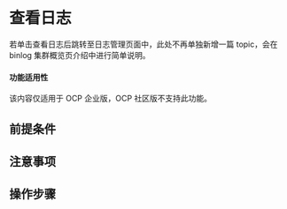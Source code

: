 # 查看日志

若单击查看日志后跳转至日志管理页面中，此处不再单独新增一篇 topic，会在 binlog 集群概览页介绍中进行简单说明。

<main id="notice" type='notice'>
<h4>功能适用性</h4>
<p>该内容仅适用于 OCP 企业版，OCP 社区版不支持此功能。</p>
</main>

## 前提条件

## 注意事项

## 操作步骤